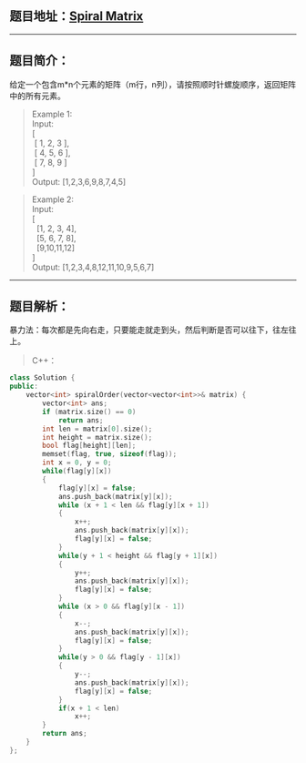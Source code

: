 ## 题目地址：[Spiral Matrix](https://leetcode.com/problems/spiral-matrix/)
---
## 题目简介：
给定一个包含m*n个元素的矩阵（m行，n列），请按照顺时针螺旋顺序，返回矩阵中的所有元素。    
> Example 1:    
> Input:    
> [    
> &nbsp;[ 1, 2, 3 ],    
> &nbsp;[ 4, 5, 6 ],    
> &nbsp;[ 7, 8, 9 ]    
> ]    
Output: [1,2,3,6,9,8,7,4,5]    
   
> Example 2:    
> Input:   
> [     
> &nbsp;&nbsp;[1, 2, 3, 4],       
> &nbsp;&nbsp;[5, 6, 7, 8],      
> &nbsp;&nbsp;[9,10,11,12]    
> ]    
> Output: [1,2,3,4,8,12,11,10,9,5,6,7]     

---
## 题目解析：     
暴力法：每次都是先向右走，只要能走就走到头，然后判断是否可以往下，往左往上。
> C++：
```c++
class Solution {
public:
    vector<int> spiralOrder(vector<vector<int>>& matrix) {
        vector<int> ans;
        if (matrix.size() == 0)
            return ans;
        int len = matrix[0].size();
        int height = matrix.size();
        bool flag[height][len];
        memset(flag, true, sizeof(flag));
        int x = 0, y = 0;
        while(flag[y][x])
        {
            flag[y][x] = false;
            ans.push_back(matrix[y][x]);
            while (x + 1 < len && flag[y][x + 1])
            {
                x++;
                ans.push_back(matrix[y][x]);
                flag[y][x] = false;
            }
            while(y + 1 < height && flag[y + 1][x])
            {
                y++;
                ans.push_back(matrix[y][x]);
                flag[y][x] = false;
            }
            while (x > 0 && flag[y][x - 1])
            {
                x--;
                ans.push_back(matrix[y][x]);
                flag[y][x] = false;
            }
            while(y > 0 && flag[y - 1][x])
            {
                y--;
                ans.push_back(matrix[y][x]);
                flag[y][x] = false;
            }
            if(x + 1 < len)
                x++;
        }
        return ans;
    }
};
```
